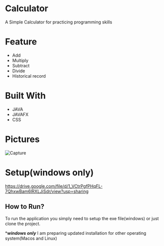 
# Calculator
A Simple Calculator for practicing programming skills



# Feature
* Add
* Multiply
* Subtract
* Divide
* Historical record 


# Built With
* JAVA
* JAVAFX
* CSS


# Pictures
 ![Capture](https://github.com/BoscoChu/calculator/assets/133321529/111afadb-effd-4b55-b648-ee9126cb3b44)
 


# Setup(windows only)
https://drive.google.com/file/d/1_VCtrPgfPHqFL-7QhxwBam6lRXLJiSdr/view?usp=sharing


## How to Run?

To run the application you simply need to setup the exe file(windows) or just clone the project.

****windows only***
I am preparing updated installation for other operating system(Macos and Linux) 


